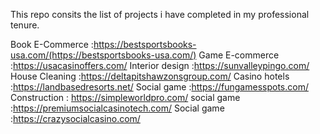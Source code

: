 This repo consits the list of projects i have completed in my professional tenure.

Book E-Commerce :https://bestsportsbooks-usa.com/(https://bestsportsbooks-usa.com/)
Game E-commerce :https://usacasinoffers.com/
Interior design :https://sunvalleypingo.com/
House Cleaning  :https://deltapitshawzonsgroup.com/
Casino hotels   :https://landbasedresorts.net/
Social game     :https://fungamesspots.com/
 Construction   : https://simpleworldpro.com/
social game     :https://premiumsocialcasinotech.com/
Social game     :https://crazysocialcasino.com/
